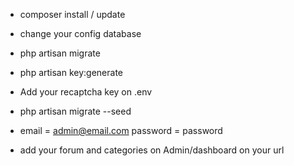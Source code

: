 - composer install / update
- change your config database 
- php artisan migrate
- php artisan key:generate
- Add your recaptcha key on .env

- php artisan migrate --seed

- email = admin@email.com
  password = password

- add your forum and categories on Admin/dashboard on your url